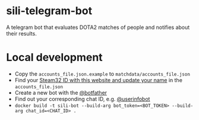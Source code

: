 # sili-telegram-bot

A telegram bot that evaluates DOTA2 matches of people and notifies about their results.

# Local development
- Copy the `accounts_file.json.example` to `matchdata/accounts_file.json`
- Find your [Steam32 ID with this website and update your name](https://steamid.xyz/) in the `accounts_file.json`
- Create a new bot with the [@botfather](https://t.me/botfather)
- Find out your corresponding chat ID, e.g. [@userinfobot](https://t.me/userinfobot)
- `docker build -t sili-bot --build-arg bot_token=<BOT_TOKEN> --build-arg chat_id=<CHAT_ID> .`
